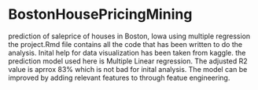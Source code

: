 # BostonHousePricingMining
prediction of saleprice of houses in Boston, Iowa using multiple regression
the project.Rmd file contains all the code that has been written to do the analysis. Inital help for data visualization has been taken from kaggle.
the prediction model used here is Multiple Linear regression. The adjusted R2 value is aprrox 83% which is not bad for inital analysis.
The model can be improved by adding relevant features to through featue engineering.
